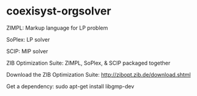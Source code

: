 coexisyst-orgsolver
===================

ZIMPL:  Markup language for LP problem 

SoPlex: LP solver 

SCIP: MIP solver 

ZIB Optimization Suite:  ZIMPL, SoPlex, & SCIP packaged together 
 
 
Download the ZIB Optimization Suite: http://zibopt.zib.de/download.shtml 

Get a dependency:  sudo apt-get install libgmp-dev
